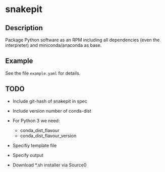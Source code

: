 # snakepit

## Description

Package Python software as an RPM including all dependencies (even the
interpreter) and miniconda/anaconda as base.

## Example

See the file `example.yaml` for details.

## TODO

* Include git-hash of snakepit in spec
* Include version number of conda-dist
* For Python 3 we need:

  * conda_dist_flavour
  * conda_dist_flavour_version

* Specifiy template file
* Specify output
* Download *.sh installer via Source0
